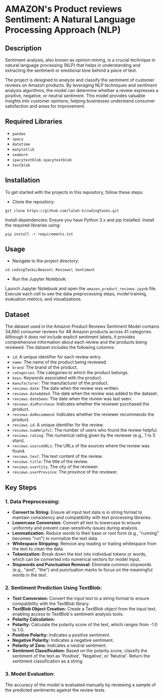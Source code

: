 # AMAZON's Product reviews Sentiment: A Natural Language Processing Approach (NLP)

## Description
Sentiment analysis, also known as opinion mining, is a crucial technique in natural language processing (NLP) that helps in understanding and extracting the sentiment or emotional tone behind a piece of text. 

The project is designed to analyze and classify the sentiment of customer reviews on Amazon products. By leveraging NLP techniques and sentiment analysis algorithms, the model can determine whether a review expresses a positive, negative, or neutral sentiment. This model provides valuable insights into customer opinions, helping businesses understand consumer satisfaction and areas for improvement.

## Required Libraries
- `pandas` 
- `spacy`
- `datetime`
- `matplotlib`
- `seaborn`
- `spacytextblob.spacytextblob`
- `textblob`

## Installation
To get started with the projects in this repository, follow these steps:

- Clone the repository:
```
git clone https://github.com/laleh-h/codingTasks.git
```

Install dependencies:
Ensure you have Python 3.x and pip installed. Install the required libraries using:

```
pip install -r requirements.txt
```

## Usage
- Navigate to the project directory:
```
cd codingTasks/Amazon\ Reviews\ Sentiment
```

- Run the Jupyter Notebook:

Launch Jupyter Notebook and open the `amazon_product_reviews.ipynb` file. Execute each cell to see the data preprocessing steps, model training, evaluation metrics, and visualizations.


## Dataset
The dataset used in the Amazon Product Reviews Sentiment Model contains 34,660 consumer reviews for 48 Amazon products across 41 categories. Although it does not include explicit sentiment labels, it provides comprehensive information about each review and the products being reviewed. The dataset includes the following columns:

- `id`: A unique identifier for each review entry.
- `name`: The name of the product being reviewed.
- `brand`: The brand of the product.
- `categories`: The categories to which the product belongs.
- `keys`: Keywords associated with the product.
- `manufacturer`: The manufacturer of the product.
- `reviews.date`: The date when the review was written.
- `reviews.dateAdded`: The date when the review was added to the dataset.
- `reviews.dateSeen`: The date when the review was last seen.
- `reviews.didPurchase`: Indicates whether the reviewer purchased the product.
- `reviews.doRecommend`: Indicates whether the reviewer recommends the product.
- `reviews.id`: A unique identifier for the review.
- `reviews.numHelpful`: The number of users who found the review helpful.
- `reviews.rating`: The numerical rating given by the reviewer (e.g., 1 to 5 stars).
- `reviews.sourceURLs`: The URLs of the sources where the review was found.
- `reviews.text`: The text content of the review.
- `reviews.title`: The title of the review.
- `reviews.userCity`: The city of the reviewer.
- `reviews.userProvince`: The province of the reviewer.

## Key Steps

### 1. Data Preprocessing:

- **Convert to String:** Ensure all input text data is in string format to maintain consistency and compatibility with text processing libraries.
- **Lowercase Conversion:** Convert all text to lowercase to ensure uniformity and prevent case-sensitivity issues during analysis.
- **Lemmatization:** Reduce words to their base or root form (e.g., "running" becomes "run") to normalize the text data.
- **Whitespace Stripping:** Remove any leading or trailing whitespace from the text to clean the data.
- **Tokenization:** Break down the text into individual tokens or words, which can be converted into numerical vectors for model input.
- **Stopwords and Punctuation Removal:** Eliminate common stopwords (e.g., "and", "the") and punctuation marks to focus on the meaningful words in the text.

### 2. Sentiment Prediction Using TextBlob:

- **Text Conversion:** Convert the input text to a string format to ensure compatibility with the TextBlob library.
- **TextBlob Object Creation:** Create a TextBlob object from the input text, enabling access to TextBlob's sentiment analysis tools.
- **Polarity Calculation:**
- **Polarity:** Calculate the polarity score of the text, which ranges from -1.0 to 1.0.
- **Positive Polarity:** Indicates a positive sentiment.
- **Negative Polarity:** Indicates a negative sentiment.
- **Polarity of Zero:** Indicates a neutral sentiment.
- **Sentiment Classification:**
Based on the polarity score, classify the sentiment of the text as 'Positive', 'Negative', or 'Neutral'.
Return the sentiment classification as a string.

### 3. Model Evaluation:
The accuracy of the model is evaluated manually by reviewing a sample of the predicted sentiments against the review texts.